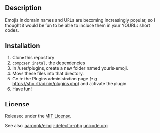 ## Description
Emojis in domain names and URLs are becoming increasingly popular, so I thought it would be fun to be able to include them in your YOURLs short codes.

## Installation

1. Clone this repository
2. `composer install` the dependencies
3. In /user/plugins, create a new folder named yourls-emoji.
4. Move these files into that directory.
5. Go to the Plugins administration page (e.g. https://sho.rt/admin/plugins.php) and activate the plugin.
6. Have fun!

## License
Released under the [MIT License](https://opensource.org/licenses/MIT).

See also:
[aaronpk/emoji-detector-php](https://github.com/aaronpk/emoji-detector-php)
[unicode.org](https://unicode.org/Public/emoji/13.1/emoji-test.txt)